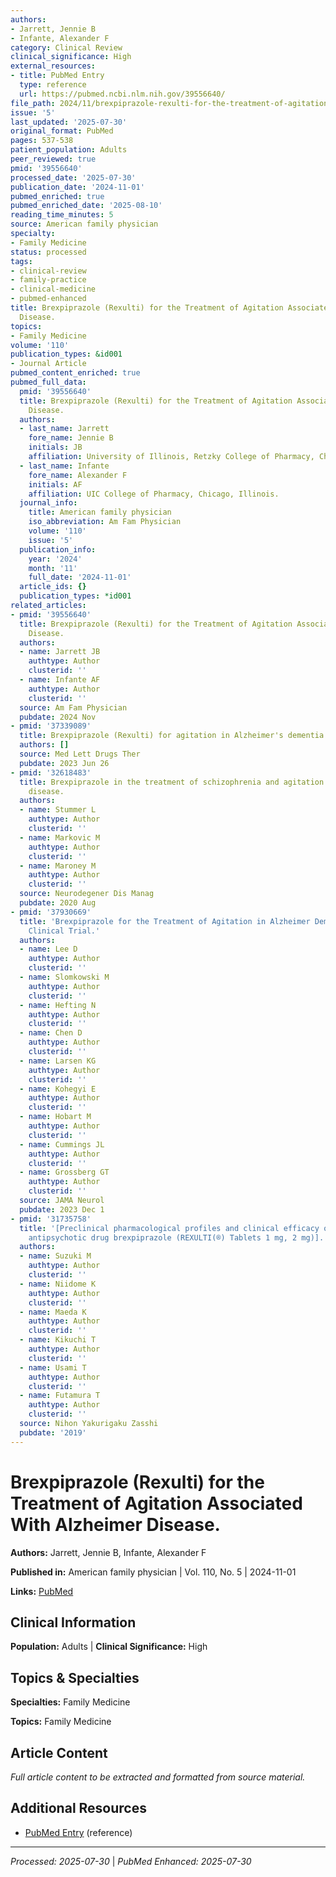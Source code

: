 ```yaml
---
authors:
- Jarrett, Jennie B
- Infante, Alexander F
category: Clinical Review
clinical_significance: High
external_resources:
- title: PubMed Entry
  type: reference
  url: https://pubmed.ncbi.nlm.nih.gov/39556640/
file_path: 2024/11/brexpiprazole-rexulti-for-the-treatment-of-agitation-associa.md
issue: '5'
last_updated: '2025-07-30'
original_format: PubMed
pages: 537-538
patient_population: Adults
peer_reviewed: true
pmid: '39556640'
processed_date: '2025-07-30'
publication_date: '2024-11-01'
pubmed_enriched: true
pubmed_enriched_date: '2025-08-10'
reading_time_minutes: 5
source: American family physician
specialty:
- Family Medicine
status: processed
tags:
- clinical-review
- family-practice
- clinical-medicine
- pubmed-enhanced
title: Brexpiprazole (Rexulti) for the Treatment of Agitation Associated With Alzheimer
  Disease.
topics:
- Family Medicine
volume: '110'
publication_types: &id001
- Journal Article
pubmed_content_enriched: true
pubmed_full_data:
  pmid: '39556640'
  title: Brexpiprazole (Rexulti) for the Treatment of Agitation Associated With Alzheimer
    Disease.
  authors:
  - last_name: Jarrett
    fore_name: Jennie B
    initials: JB
    affiliation: University of Illinois, Retzky College of Pharmacy, Chicago.
  - last_name: Infante
    fore_name: Alexander F
    initials: AF
    affiliation: UIC College of Pharmacy, Chicago, Illinois.
  journal_info:
    title: American family physician
    iso_abbreviation: Am Fam Physician
    volume: '110'
    issue: '5'
  publication_info:
    year: '2024'
    month: '11'
    full_date: '2024-11-01'
  article_ids: {}
  publication_types: *id001
related_articles:
- pmid: '39556640'
  title: Brexpiprazole (Rexulti) for the Treatment of Agitation Associated With Alzheimer
    Disease.
  authors:
  - name: Jarrett JB
    authtype: Author
    clusterid: ''
  - name: Infante AF
    authtype: Author
    clusterid: ''
  source: Am Fam Physician
  pubdate: 2024 Nov
- pmid: '37339089'
  title: Brexpiprazole (Rexulti) for agitation in Alzheimer's dementia.
  authors: []
  source: Med Lett Drugs Ther
  pubdate: 2023 Jun 26
- pmid: '32618483'
  title: Brexpiprazole in the treatment of schizophrenia and agitation in Alzheimer's
    disease.
  authors:
  - name: Stummer L
    authtype: Author
    clusterid: ''
  - name: Markovic M
    authtype: Author
    clusterid: ''
  - name: Maroney M
    authtype: Author
    clusterid: ''
  source: Neurodegener Dis Manag
  pubdate: 2020 Aug
- pmid: '37930669'
  title: 'Brexpiprazole for the Treatment of Agitation in Alzheimer Dementia: A Randomized
    Clinical Trial.'
  authors:
  - name: Lee D
    authtype: Author
    clusterid: ''
  - name: Slomkowski M
    authtype: Author
    clusterid: ''
  - name: Hefting N
    authtype: Author
    clusterid: ''
  - name: Chen D
    authtype: Author
    clusterid: ''
  - name: Larsen KG
    authtype: Author
    clusterid: ''
  - name: Kohegyi E
    authtype: Author
    clusterid: ''
  - name: Hobart M
    authtype: Author
    clusterid: ''
  - name: Cummings JL
    authtype: Author
    clusterid: ''
  - name: Grossberg GT
    authtype: Author
    clusterid: ''
  source: JAMA Neurol
  pubdate: 2023 Dec 1
- pmid: '31735758'
  title: '[Preclinical pharmacological profiles and clinical efficacy of the novel
    antipsychotic drug brexpiprazole (REXULTI(®) Tablets 1 mg, 2 mg)].'
  authors:
  - name: Suzuki M
    authtype: Author
    clusterid: ''
  - name: Niidome K
    authtype: Author
    clusterid: ''
  - name: Maeda K
    authtype: Author
    clusterid: ''
  - name: Kikuchi T
    authtype: Author
    clusterid: ''
  - name: Usami T
    authtype: Author
    clusterid: ''
  - name: Futamura T
    authtype: Author
    clusterid: ''
  source: Nihon Yakurigaku Zasshi
  pubdate: '2019'
---
```


# Brexpiprazole (Rexulti) for the Treatment of Agitation Associated With Alzheimer Disease.

**Authors:** Jarrett, Jennie B, Infante, Alexander F

**Published in:** American family physician | Vol. 110, No. 5 | 2024-11-01

**Links:** [PubMed](https://pubmed.ncbi.nlm.nih.gov/39556640/)

## Clinical Information

**Population:** Adults | **Clinical Significance:** High

## Topics & Specialties

**Specialties:** Family Medicine

**Topics:** Family Medicine

## Article Content

*Full article content to be extracted and formatted from source material.*

## Additional Resources

- [PubMed Entry](https://pubmed.ncbi.nlm.nih.gov/39556640/) (reference)

---

*Processed: 2025-07-30* | *PubMed Enhanced: 2025-07-30*
